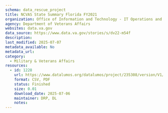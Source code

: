 ```yaml
---
schema: data_rescue_project 
title: NCVAS State Summary Florida FY2021
organization: Office of Information and Technology - IT Operations and Services (ITOPS)
agency: Department of Veterans Affairs
websites: data.va.gov
data_source: https://www.data.va.gov/stories/s/dv22-m54f
description: 
last_modified: 2025-07-07
metadata_available: No
metadata_url: 
category:
  - Military & Veterans Affairs 
resources:
  - id: 1228
    url: https://www.datalumos.org/datalumos/project/235308/version/V1/view
    format: CSV, PDF
    status: Finished
    size: 0.01
    download_date: 2025-07-06
    maintainer: DRP, DL
    notes: 
---
```

